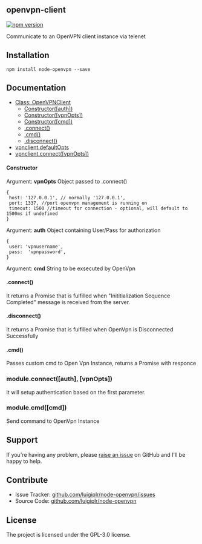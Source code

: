 openvpn-client
--------------

[![npm version](https://badge.fury.io/js/node-openvpn.svg)](http://badge.fury.io/js/node-openvpn)

Communicate to an OpenVPN client instance via telenet

Installation
------------

``` 
npm install node-openvpn --save
```

Documentation
-------------

* [Class: OpenVPNClient](#openvpnclient)
  * [Constructor([auth])](#openvpnclient_constructor)
  * [Constructor([vpnOpts])](#openvpnclient_constructor)
  * [Constructor([cmd])](#openvpnclient_constructor)
  * [.connect()](#openvpnclient_connect)
  * [.cmd()](#openvpnclient_cmd)
  * [.disconnect()](#openvpnclient_disconnect)
* [vpnclient.defaultOpts](#module_defaultOpts)
* [vpnclient.connect([vpnOpts])](#module_connect)


<a name="openvpnclient_constructor"></a>
#### Constructor

Argument: **vpnOpts** Object passed to .connect()

```
{
 host: '127.0.0.1', // normally '127.0.0.1',
 port: 1337, //port openvpn management is running on
 timeout: 1500 //timeout for connection - optional, will default to 1500ms if undefined
}
```

Argument: **auth** Object containing User/Pass for authorization

```
{
 user: 'vpnusername',
 pass:  'vpnpassword',
}
```

Argument: **cmd** String to be exsecuted by OpenVpn


<a name="openvpnclient_connect"></a>
#### .connect()

It returns a Promise that is fulfilled when
"Inititialization Sequence Completed" message is received from the server.

 
<a name="openvpnclient_disconnect"></a>
#### .disconnect()

It returns a Promise that is fulfilled when OpenVpn is Disconnected Successfully 


<a name="openvpnclient_connect"></a>
#### .cmd()

Passes custom cmd to Open Vpn Instance, returns a Promise with responce

<a name="module_connect"></a>
### module.connect([auth], [vpnOpts]) 

It will setup authentication based on the first parameter.

<a name="module_cmd"></a>
### module.cmd([cmd]) 

Send command to OpenVpn Instance 

Support
-------

If you're having any problem, please [raise an issue](https://github.com/luigiplr/node-openvpn/issues/new) on GitHub and I'll  be happy to help.

Contribute
----------

- Issue Tracker: [github.com/luigiplr/node-openvpn/issues](https://github.com/luigiplr/node-openvpn/issues)
- Source Code: [github.com/luigiplr/node-openvpn](https://github.com/luigiplr/node-openvpn)



License
-------

The project is licensed under the GPL-3.0 license.
